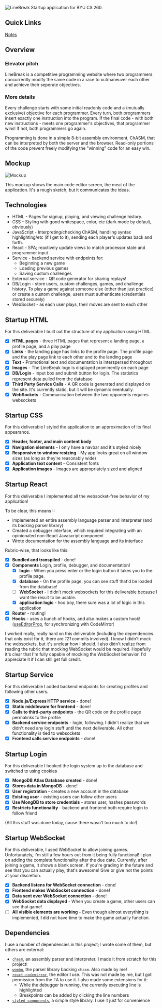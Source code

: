 ![LineBreak](logo.png)
Startup application for BYU CS 260.

## Quick Links

[Notes](notes.md)

## Overview

### Elevator pitch

LineBreak is a competitive programming website where two programmers concurrently modify the same code in a race to outmaneuver each other and achieve their seperate objectives.

### More details

Every challenge starts with some initial readonly code and a (mutually exclusive) objective for each programmer. Every turn, both programmers insert exactly one instruction into the program. If the final code - with both new instructions - meets one programmer's objectives, that programmer wins! If not, both programmers go again.

Programming is done in a simple 8-bit assembly environment, ChASM, that can be interpreted by both the server and the browser. Read-only portions of the code prevent freely modifying the "winning" code for an easy win.

## Mockup

![Mockup](mockup.jpg)

This mockup shows the main code editor screen, the meat of the application. It's a rough sketch, but it communicates the ideas.

## Technologies

-   HTML - Pages for signup, playing, and viewing challenge history.
-   CSS - Styling with good whitespace, color, etc (dark mode by default, obviously)
-   JavaScript - Interpreting/checking ChASM, handling syntax highlighting/etc (if I get to it), sending each player's updates back and forth.
-   React - SPA; reactively update views to match processor state and programmer input
-   Service - backend service with endpoints for:
    -   Beginning a new game
    -   Loading previous games
    -   Saving custom challenges
-   External service - QR code generator for sharing replays!
-   DB/Login - store users, custom challenges, games, and challenge history. To play a game against someone else (other than just practice) or create a custom challenge, users must authenticate (credentials stored securely)
-   WebSocket - as each user plays, their moves are sent to each other

## Startup HTML

For this deliverable I built out the structure of my application using HTML.

-   [x] **HTML pages** - three HTML pages that represent a landing page, a profile page, and a play page
-   [x] **Links** - the landing page has links to the profile page. The profile page and the play page link to each other and to the landing page
-   [x] **Text** - Promotional text and documentation is interspersed throughout
-   [x] **Images** - The LineBreak logo is displayed prominently on each page
-   [x] **DB/Login** - Input box and submit button for login. The statistics represent data pulled from the database
-   [x] **Third Party Service Calls** - A QR code is generated and displayed on the site. It's currently static, but it will be dynamic eventually.
-   [x] **WebSockets** - Communication between the two opponents requires websockets

## Startup CSS

For this deliverable I styled the application to an approximation of its final appearance.

-   [x] **Header, footer, and main content body**
-   [x] **Navigation elements** - I only have a navbar and it's styled nicely
-   [x] **Responsive to window resizing** - My app looks great on all window sizes (as long as they're reasonably wide)
-   [x] **Application text content** - Consistent fonts
-   [x] **Application images** - Images are appropriately sized and aligned

## Startup React

For this deliverable I implemented all the websocket-free behavior of my application!

To be clear, this means I:

-   Implemented an entire assembly language parser and interpreter (and its backing parser library)
-   Created a debugger interface, which required integrating with an opinionated non-React Javascript component
-   Wrote documentation for the assembly language and its interface

Rubric-wise, that looks like this:

-   [x] **Bundled and transpiled** - done!
-   [x] **Components** Login, profile, debugger, and documentation!
    -   [x] **login** - When you press enter or the login button it takes you to the profile page.
    -   [x] **database** - On the profile page, you can see stuff that'd be loaded from the database!
    -   [ ] **WebSocket** - I didn't mock websockets for this deliverable because I want the result to be usable.
    -   [x] **application logic** - hoo boy, there sure was a lot of logic in this application
-   [x] **Router** - routing!
-   [x] **Hooks** - uses a bunch of hooks, and also makes a custom hook! ([useEditorProp](https://github.com/21aslade/startup/blob/main/src/components/Editor.tsx#L149), for synchronizing with CodeMirror)

I worked really, really hard on this deliverable (including the dependencies that only exist for it, there are _121_ commits involved). I know I didn't mock the websockets, but it's unclear how I should. I also didn't realize from reading the rubric that mocking WebSocket would be required. Hopefully it's clear that I'm fully capable of mocking the WebSocket behavior. I'd appreciate it if I can still get full credit.

## Startup Service

For this deliverable I added backend endpoints for creating profiles and following other users.

-   [x] **Node.js/Express HTTP service** - done!
-   [x] **Static middleware for frontend** - done!
-   [x] **Calls to third-party endpoints** - the QR code on the profile page permalinks to the profile
-   [x] **Backend service endpoints** - login, following. I didn't realize that we didn't need any login stuff until the next deliverable. All other functionality is tied to websockets
-   [x] **Frontend calls service endpoints** - done!

## Startup Login

For this deliverable I hooked the login system up to the database and switched to using cookies

-   [x] **MongoDB Atlas Database created** - done!
-   [x] **Stores data in MongoDB** - done!
-   [x] **User registration** - creates a new account in the database
-   [x] **Existing user** - existing users can follow other users
-   [x] **Use MongDB to store credentials** - stores user, hashes passwords
-   [x] **Restricts functionality** - backend and frontend both require login to follow friend

(All this stuff was done today, cause there wasn't too much to do!)

## Startup WebSocket

For this deliverable, I used WebSocket to allow joining games. Unfortunately, I'm still a few hours out from it being fully functional!
I plan on adding the complete functionality after the due date. Currently, after joining a game, it shows a blank screen.
If you're grading in the future and see that you can actually play, that's awesome! Give or give not the points at your discretion.

-   [x] **Backend listens for WebSocket connection** - done!
-   [x] **Frontend makes WebSocket connection** - done!
-   [x] **Data sent over WebSocket connection** - done!
-   [x] **WebSocket data displayed** - When you create a game, other users can see that game!
-   [ ] **All visible elements are working** - Even though almost everything is implemented, I did not have time to make the game actually function.

## Dependencies

I use a number of dependencies in this project; I wrote some of them, but others are external:

-   [`chasm`](https://github.com/21aslade/chasm), an assembly parser and interpreter. I made it from scratch for this project!
-   [`wombo`](https://github.com/21aslade/wombo), the parser library backing `chasm`. Also made by me!
-   [`react-codemirror`](https://uiwjs.github.io/react-codemirror/), the editor I use. This was not made by me, but I got permission from the TA to use it. I also made some extensions for it:
    -   While the debugger is running, the currently executing line is highlighted
    -   Breakpoints can be added by clicking the line numbers
-   [`styled-components`](https://styled-components.com/), a simple style library. I use it just for convenience
